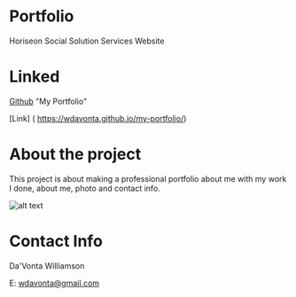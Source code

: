 # Portfolio
Horiseon Social Solution Services Website


# Linked

[Github](https://github.com/wdavonta/my-portfolio.git) "My Portfolio"

[Link] ( https://wdavonta.github.io/my-portfolio/)

 
# About the project
This project is about making a professional portfolio about me with my work I done, about me, photo and contact info. 


![alt text](portfolio.png "Screenshot of webite")

# Contact Info
Da'Vonta Williamson

E: <a href="mailto:wdavonta@gmail.com">wdavonta@gmail.com</a>
                </address>